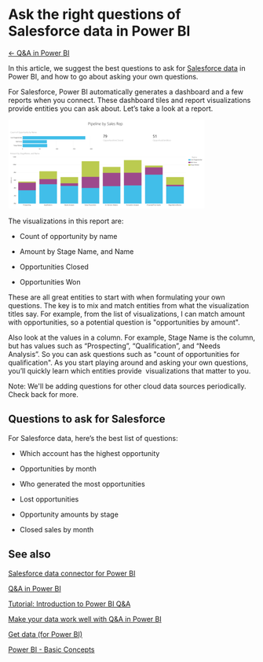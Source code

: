 <properties 
   pageTitle="Ask the right questions of Salesforce data in Power BI"
   description="Ask the right questions of Salesforce data in Power BI"
   services="powerbi" 
   documentationCenter="" 
   authors="v-aljenk" 
   manager="mblythe" 
   editor=""
   tags=""/>
 
<tags
   ms.service="powerbi"
   ms.devlang="NA"
   ms.topic="article"
   ms.tgt_pltfrm="NA"
   ms.workload="powerbi"
   ms.date="10/14/2015"
   ms.author="v-aljenk"/>

# Ask the right questions of Salesforce data in Power BI

[← Q&A in Power BI](https://support.powerbi.com/knowledgebase/topics/70394-q-a-in-power-bi)

In this article, we suggest the best questions to ask for [Salesforce data](http://support.powerbi.com/knowledgebase/articles/424863-salesforce-connector-for-power-bi) in Power BI, and how to go about asking your own questions.

For Salesforce, Power BI automatically generates a dashboard and a few reports when you connect. These dashboard tiles and report visualizations provide entities you can ask about. Let’s take a look at a report.  

![](media/powerbi-service-ask-the-right-questions-of-salesforce-data/PBI_QA_PipeSalesRep.png) 

The visualizations in this report are:

-   Count of opportunity by name

-   Amount by Stage Name, and Name

-   Opportunities Closed

-   Opportunities Won

These are all great entities to start with when formulating your own questions. The key is to mix and match entities from what the visualization titles say. For example, from the list of visualizations, I can match amount with opportunities, so a potential question is "opportunities by amount". 

Also look at the values in a column. For example, Stage Name is the column, but has values such as “Prospecting”, “Qualification”, and “Needs Analysis”. So you can ask questions such as "count of opportunities for qualification". As you start playing around and asking your own questions, you’ll quickly learn which entities provide  visualizations that matter to you.

Note: We'll be adding questions for other cloud data sources periodically. Check back for more.

## Questions to ask for Salesforce

For Salesforce data, here’s the best list of questions:

-   Which account has the highest opportunity

-   Opportunities by month

-   Who generated the most opportunities

-   Lost opportunities

-   Opportunity amounts by stage

-   Closed sales by month

## See also

[Salesforce data connector for Power BI](http://support.powerbi.com/knowledgebase/articles/424863-salesforce-connector-for-power-bi)

[Q&A in Power BI](http://support.powerbi.com/knowledgebase/articles/474566-q-a-in-power-bi)

[Tutorial: Introduction to Power BI Q&A](https://support.powerbi.com/knowledgebase/articles/607113)

[Make your data work well with Q&A in Power BI](http://support.powerbi.com/knowledgebase/articles/474690)

[Get data (for Power BI)](http://support.powerbi.com/knowledgebase/articles/434354-get-data)

[Power BI - Basic Concepts](http://support.powerbi.com/knowledgebase/articles/487029-power-bi-preview-basic-concepts)

